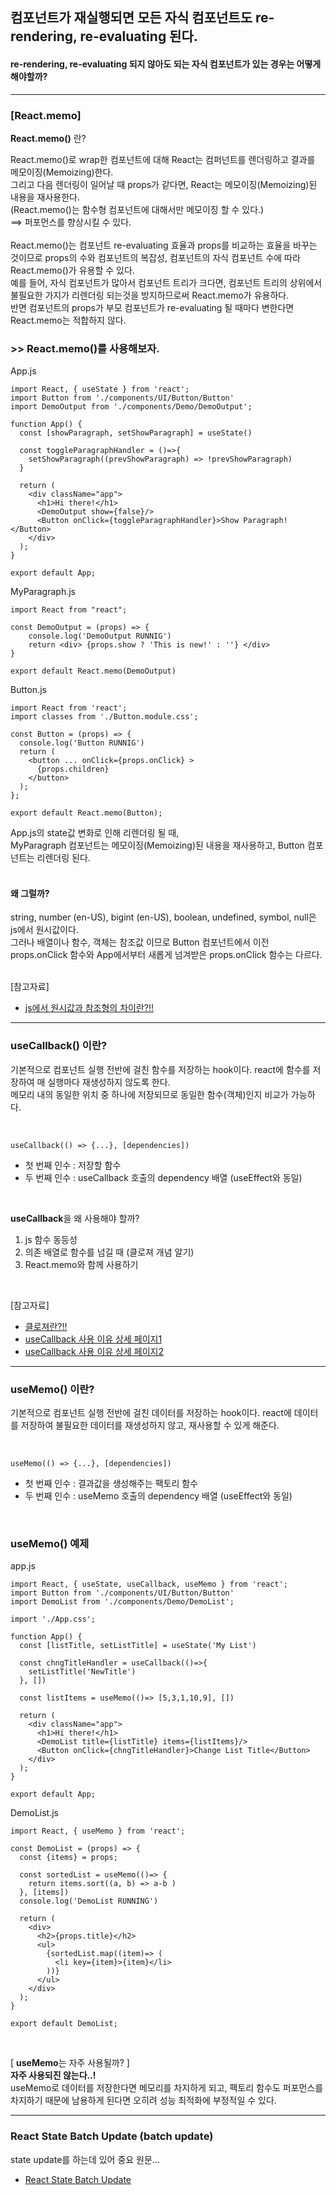 ## 컴포넌트가 재실행되면 모든 자식 컴포넌트도 re-rendering, re-evaluating 된다.  
#### re-rendering, re-evaluating 되지 않아도 되는 자식 컴포넌트가 있는 경우는 어떻게 해야할까?  
  
---

### [React.memo]

**React.memo()** 란?  

React.memo()로 wrap한 컴포넌트에 대해 React는 컴퍼넌트를 렌더링하고 결과를 메모이징(Memoizing)한다.  
그리고 다음 렌더링이 일어날 때 props가 같다면, React는 메모이징(Memoizing)된 내용을 재사용한다.  
(React.memo()는 함수형 컴포넌트에 대해서만 메모이징 할 수 있다.)  
==> 퍼포먼스를 향상시킬 수 있다.  
<br/>
React.memo()는 컴포넌트 re-evaluating 효율과 props를 비교하는 효율을 바꾸는 것이므로 props의 수와 컴포넌트의 복잡성, 컴포넌트의 자식 컴포넌트 수에 따라 React.memo()가 유용할 수 있다.  
예를 들어, 자식 컴포넌트가 많아서 컴포넌트 트리가 크다면, 컴포넌트 트리의 상위에서 불필요한 가지가 리렌더링 되는것을 방지하므로써 React.memo가 유용하다.  
반면 컴포넌트의 props가 부모 컴포넌트가 re-evaluating 될 때마다 변한다면 React.memo는 적합하지 않다.

### >> React.memo()를 사용해보자.

App.js
```
import React, { useState } from 'react';
import Button from './components/UI/Button/Button'
import DemoOutput from './components/Demo/DemoOutput';

function App() {
  const [showParagraph, setShowParagraph] = useState()

  const toggleParagraphHandler = ()=>{
    setShowParagraph((prevShowParagraph) => !prevShowParagraph)
  }

  return (
    <div className="app">
      <h1>Hi there!</h1>
      <DemoOutput show={false}/>
      <Button onClick={toggleParagraphHandler}>Show Paragraph!</Button>
    </div>
  );
}

export default App;
```

MyParagraph.js
```
import React from "react";

const DemoOutput = (props) => {
    console.log('DemoOutput RUNNIG')
    return <div> {props.show ? 'This is new!' : ''} </div>
}

export default React.memo(DemoOutput)
```

Button.js
```
import React from 'react';
import classes from './Button.module.css';

const Button = (props) => {
  console.log('Button RUNNIG')
  return (
    <button ... onClick={props.onClick} >
      {props.children}
    </button>
  );
};

export default React.memo(Button);
```

App.js의 state값 변화로 인해 리렌더링 될 때,  
MyParagraph 컴포넌트는 메모이징(Memoizing)된 내용을 재사용하고, Button 컴포넌트는 리렌더링 된다.  
<br/>

#### 왜 그럴까?  
string, number (en-US), bigint (en-US), boolean, undefined, symbol, null은 js에서 원시값이다.  
그러나 배열이나 함수, 객체는 참조값 이므로 Button 컴포넌트에서 이전 props.onClick 함수와 App에서부터 새롭게 넘겨받은 props.onClick 함수는 다르다.  
<br/>

[참고자료]
- [js에서 원시값과 참조형의 차이란?!!](https://academind.com/tutorials/reference-vs-primitive-values)  

---
  
### useCallback() 이란?  
기본적으로 컴포넌트 실행 전반에 걸친 함수를 저장하는 hook이다. react에 함수를 저장하여 매 실행마다 재생성하지 않도록 한다.  
메모리 내의 동일한 위치 중 하나에 저장되므로 동일한 함수(객체)인지 비교가 가능하다.  

<br/>

```
useCallback(() => {...}, [dependencies])
```

- 첫 번째 인수 : 저장할 함수
- 두 번째 인수 : useCallback 호출의 dependency 배열 (useEffect와 동일)  

<br/>

**useCallback**을 왜 사용해야 할까?  
1. js 함수 동등성
2. 의존 배열로 함수를 넘길 때 (클로져 개념 알기)
3. React.memo와 함께 사용하기  

<br/>

[참고자료]
- [클로져란?!!](https://developer.mozilla.org/en-US/docs/Web/JavaScript/Closures)  
- [useCallback 사용 이유 상세 페이지1](https://www.daleseo.com/react-hooks-use-callback/)  
- [useCallback 사용 이유 상세 페이지2](https://dmitripavlutin.com/dont-overuse-react-usecallback/)  

---
  
### useMemo() 이란?  
기본적으로 컴포넌트 실행 전반에 걸친 데이터를 저장하는 hook이다. react에 데이터를 저장하여 불필요한 데이터를 재생성하지 않고, 재사용할 수 있게 해준다.  

<br/>

```
useMemo(() => {...}, [dependencies])
```

- 첫 번째 인수 : 결과값을 생성해주는 팩토리 함수
- 두 번째 인수 : useMemo 호출의 dependency 배열 (useEffect와 동일)  

<br/>

### useMemo() 예제  

app.js

```
import React, { useState, useCallback, useMemo } from 'react';
import Button from './components/UI/Button/Button'
import DemoList from './components/Demo/DemoList';

import './App.css';

function App() {
  const [listTitle, setListTitle] = useState('My List')

  const chngTitleHandler = useCallback(()=>{
    setListTitle('NewTitle')
  }, [])

  const listItems = useMemo(()=> [5,3,1,10,9], [])

  return (
    <div className="app">
      <h1>Hi there!</h1>
      <DemoList title={listTitle} items={listItems}/>
      <Button onClick={chngTitleHandler}>Change List Title</Button>
    </div>
  );
}

export default App;
```

DemoList.js

```
import React, { useMemo } from 'react';

const DemoList = (props) => {
  const {items} = props;

  const sortedList = useMemo(()=> {
    return items.sort((a, b) => a-b )
  }, [items])
  console.log('DemoList RUNNING')

  return (
    <div>
      <h2>{props.title}</h2>
      <ul>
        {sortedList.map((item)=> (
          <li key={item}>{item}</li>
        ))}
      </ul>
    </div>
  );
}

export default DemoList;
```

<br/>

[ **useMemo**는 자주 사용될까? ]  
**자주 사용되진 않는다..!**  
useMemo로 데이터를 저장한다면 메모리를 차지하게 되고, 팩토리 함수도 퍼포먼스를 차지하기 때문에 남용하게 된다면 오히려 성능 최적화에 부정적일 수 있다.

---

### React State Batch Update (batch update)
state update를 하는데 있어 중요 원문...  
- [React State Batch Update](https://medium.com/swlh/react-state-batch-update-b1b61bd28cd2)